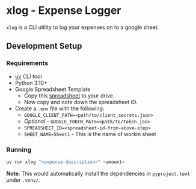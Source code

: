 # xlog - Expense Logger

`xlog` is a CLI utility to log your expenses on to a google sheet.

## Development Setup

### Requirements

- [uv](https://github.com/astral-sh/uv) CLI tool
- Python 3.10+
- Google Spreadsheet Template
  - Copy this [spreadsheet](https://docs.google.com/spreadsheets/d/1lKPskTn3gYfG2Cdl53N_LkOCg9L9oKMfJzg1Sx_AYiE/edit?usp=sharing) to your drive.
  - Now copy and note down the spreadsheet ID.
- Create a `.env` file with the following:
  - `GOOGLE_CLIENT_PATH=<path/to/client_secrets.json>`
  - *Optional* - `GOOGLE_TOKEN_PATH=<path/to/token.jon>`
  - `SPREADSHEET_ID=<spreadsheet-id-from-above-step>`
  - `SHEET_NAME=Sheet1` - This is the name of workin sheet

### Running
```sh
uv run xlog "<expense-description>" <amount>
```

**Note**: This would automatically install the dependencies in `pyproject.toml` under `.venv/`.
